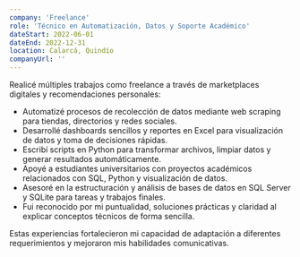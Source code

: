 ```yaml
---
company: 'Freelance'
role: 'Técnico en Automatización, Datos y Soporte Académico'
dateStart: 2022-06-01
dateEnd: 2022-12-31
location: Calarcá, Quindío
companyUrl: ''
---
```


Realicé múltiples trabajos como freelance a través de marketplaces digitales y recomendaciones personales:

- Automatizé procesos de recolección de datos mediante web scraping para tiendas, directorios y redes sociales.
- Desarrollé dashboards sencillos y reportes en Excel para visualización de datos y toma de decisiones rápidas.
- Escribí scripts en Python para transformar archivos, limpiar datos y generar resultados automáticamente.
- Apoyé a estudiantes universitarios con proyectos académicos relacionados con SQL, Python y visualización de datos.
- Asesoré en la estructuración y análisis de bases de datos en SQL Server y SQLite para tareas y trabajos finales.
- Fui reconocido por mi puntualidad, soluciones prácticas y claridad al explicar conceptos técnicos de forma sencilla.

Estas experiencias fortalecieron mi capacidad de adaptación a diferentes requerimientos y mejoraron mis habilidades comunicativas.

